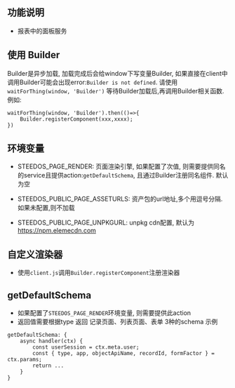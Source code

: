 <!--
 * @Author: baozhoutao@steedos.com
 * @Date: 2022-03-28 09:35:35
 * @Description: 
-->
## 功能说明
- 报表中的面板服务

## 使用 Builder

Builder是异步加载, 加载完成后会给window下写变量Builder, 如果直接在client中调用Builder可能会出现error:`Builder is not defined`. 请使用`waitForThing(window, 'Builder')` 等待Builder加载后,再调用Builder相关函数.
例如:
```
waitForThing(window, 'Builder').then(()=>{
    Builder.registerComponent(xxx,xxxx);
})
```

## 环境变量

- STEEDOS_PAGE_RENDER: 页面渲染引擎, 如果配置了次值, 则需要提供同名的service且提供action:`getDefaultSchema`, 且通过Builder注册同名组件. 默认为空

- STEEDOS_PUBLIC_PAGE_ASSETURLS: 资产包的url地址,多个用逗号分隔.如果未配置,则不加载

- STEEDOS_PUBLIC_PAGE_UNPKGURL: unpkg cdn配置, 默认为 https://npm.elemecdn.com

## 自定义渲染器
- 使用`client.js`调用`Builder.registerComponent`注册渲染器

## getDefaultSchema 
- 如果配置了`STEEDOS_PAGE_RENDER`环境变量, 则需要提供此action
- 返回值需要根据type 返回 记录页面、列表页面、表单 3种的schema
示例
```
getDefaultSchema: {
    async handler(ctx) {
        const userSession = ctx.meta.user; 
        const { type, app, objectApiName, recordId, formFactor } = ctx.params;
        return ...
    }
}
```